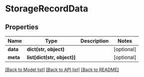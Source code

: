 # StorageRecordData

## Properties
Name | Type | Description | Notes
------------ | ------------- | ------------- | -------------
**data** | **dict(str, object)** |  | [optional] 
**meta** | **list[dict(str, object)]** |  | [optional] 

[[Back to Model list]](../README.md#documentation-for-models) [[Back to API list]](../README.md#documentation-for-api-endpoints) [[Back to README]](../README.md)


